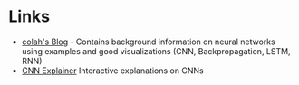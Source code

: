 # Links
* [colah's Blog](https://colah.github.io) - Contains background information on neural networks using examples and good visualizations (CNN, Backpropagation, LSTM, RNN)
* [CNN Explainer](https://poloclub.github.io/cnn-explainer/) Interactive explanations on CNNs